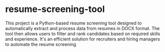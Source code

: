 # resume-screening-tool
This project is a Python-based resume screening tool designed to automatically extract and process data from resumes in DOCX format. The tool then allows users to filter and rank candidates based on required skills and experience. It's an efficient solution for recruiters and hiring managers to automate the resume screening
